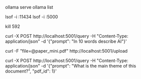 ollama serve
ollama list

lsof -i :11434
lsof -i :5000

kill 592

curl -X POST http://localhost:5001/query -H "Content-Type: application/json" -d '{"prompt": "In 10 words describe AI"}'

curl -F "file=@paper_mini.pdf" http://localhost:5001/upload

curl -X POST http://localhost:5001/query -H "Content-Type: application/json" -d '{"prompt": "What is the main theme of this document?", "pdf_id": 1}'

